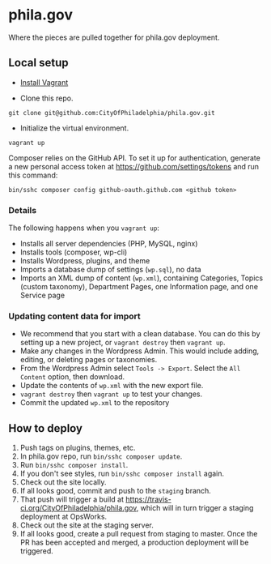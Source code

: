 # phila.gov

Where the pieces are pulled together for phila.gov deployment.

## Local setup

- [Install Vagrant](https://docs.vagrantup.com/v2/installation/)

- Clone this repo.
```
git clone git@github.com:CityOfPhiladelphia/phila.gov.git
```

- Initialize the virtual environment.
```
vagrant up
```

Composer relies on the GitHub API. To set it up for authentication, generate a new personal access token at https://github.com/settings/tokens and run this command:

```
bin/sshc composer config github-oauth.github.com <github token>
```


### Details

The following happens when you `vagrant up`:

- Installs all server dependencies (PHP, MySQL, nginx)
- Installs tools (composer, wp-cli)
- Installs Wordpress, plugins, and theme
- Imports a database dump of settings (`wp.sql`), no data
- Imports an XML dump of content (`wp.xml`), containing Categories, Topics (custom taxonomy), Department Pages, one Information page, and one Service page

### Updating content data for import

- We recommend that you start with a clean database. You can do this by setting up a new project, or `vagrant destroy` then `vagrant up`.
- Make any changes in the Wordpress Admin. This would include adding, editing, or deleting pages or taxonomies.
- From the Wordpress Admin select `Tools -> Export`. Select the `All Content` option, then download.
- Update the contents of `wp.xml` with the new export file.
- `vagrant destroy` then `vagrant up` to test your changes.
- Commit the updated `wp.xml` to the repository


## How to deploy

1. Push tags on plugins, themes, etc.
2. In phila.gov repo, run `bin/sshc composer update`.
3. Run `bin/sshc composer install`.
4. If you don't see styles, run `bin/sshc composer install` again.
5. Check out the site locally.
6. If all looks good, commit and push to the `staging` branch.
7. That push will trigger a build at https://travis-ci.org/CityOfPhiladelphia/phila.gov, which will in turn trigger a staging deployment at OpsWorks.
8. Check out the site at the staging server.
9. If all looks good, create a pull request from staging to master. Once the PR has been accepted and merged, a production deployment will be triggered.

